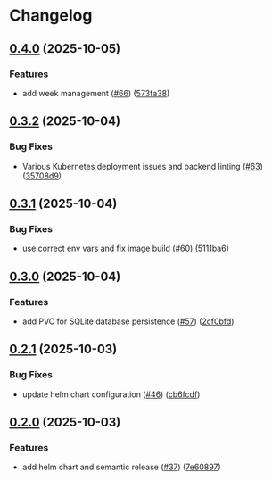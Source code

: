 # Changelog

## [0.4.0](https://github.com/dhpollack/football-pool/compare/football-pool-v0.3.2...football-pool-v0.4.0) (2025-10-05)


### Features

* add week management ([#66](https://github.com/dhpollack/football-pool/issues/66)) ([573fa38](https://github.com/dhpollack/football-pool/commit/573fa38ed2dcdf0eca92d5f80afaef0a644508dd))

## [0.3.2](https://github.com/dhpollack/football-pool/compare/football-pool-v0.3.1...football-pool-v0.3.2) (2025-10-04)


### Bug Fixes

* Various Kubernetes deployment issues and backend linting ([#63](https://github.com/dhpollack/football-pool/issues/63)) ([35708d9](https://github.com/dhpollack/football-pool/commit/35708d921ce86f80f6b1e54354e25bc369e1f918))

## [0.3.1](https://github.com/dhpollack/football-pool/compare/football-pool-v0.3.0...football-pool-v0.3.1) (2025-10-04)


### Bug Fixes

* use correct env vars and fix image build ([#60](https://github.com/dhpollack/football-pool/issues/60)) ([5111ba6](https://github.com/dhpollack/football-pool/commit/5111ba6ba5ed3440923524c3375f1334516b7f9e))

## [0.3.0](https://github.com/dhpollack/football-pool/compare/football-pool-v0.2.1...football-pool-v0.3.0) (2025-10-04)


### Features

* add PVC for SQLite database persistence ([#57](https://github.com/dhpollack/football-pool/issues/57)) ([2cf0bfd](https://github.com/dhpollack/football-pool/commit/2cf0bfd4ef074c4515a3548f4f9abb0254e99f28))

## [0.2.1](https://github.com/dhpollack/football-pool/compare/football-pool-v0.2.0...football-pool-v0.2.1) (2025-10-03)


### Bug Fixes

* update helm chart configuration ([#46](https://github.com/dhpollack/football-pool/issues/46)) ([cb6fcdf](https://github.com/dhpollack/football-pool/commit/cb6fcdfcde8bb7a62ad6cdf24206d984d5645aa3))

## [0.2.0](https://github.com/dhpollack/football-pool/compare/football-pool-v0.1.0...football-pool-v0.2.0) (2025-10-03)


### Features

* add helm chart and semantic release ([#37](https://github.com/dhpollack/football-pool/issues/37)) ([7e60897](https://github.com/dhpollack/football-pool/commit/7e60897cf409f7a235febfbbcc043eec31dcbcea))
